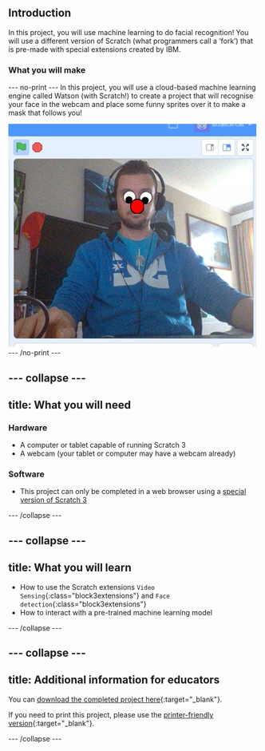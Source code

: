 ## Introduction

In this project, you will use machine learning to do facial recognition! You will use a different version of Scratch (what programmers call a ‘fork’) that is pre-made with special extensions created by IBM.

### What you will make

--- no-print ---
In this project, you will use a cloud-based machine learning engine called Watson (with Scratch!) to create a project that will recognise your face in the webcam and place some funny sprites over it to make a mask that follows you!

![image showing Scratch stage with funny mask overlay](images/ML-FR-Demo.JPG)
--- /no-print ---

--- collapse ---
---
title: What you will need
---
### Hardware

+ A computer or tablet capable of running Scratch 3
+ A webcam (your tablet or computer may have a webcam already)

### Software

+ This project can only be completed in a web browser using a [special version of Scratch 3](https://machinelearningforkids.co.uk/scratch3/)

--- /collapse ---

--- collapse ---
---
title: What you will learn
---

+ How to use the Scratch extensions `Video Sensing`{:class="block3extensions"} and `Face detection`{:class="block3extensions"}
+ How to interact with a pre-trained machine learning model

--- /collapse ---

--- collapse ---
---
title: Additional information for educators
---

You can [download the completed project here](https://rpf.io/p/en/funny-face-follower-get){:target="_blank"}.

If you need to print this project, please use the [printer-friendly version](https://projects.raspberrypi.org/en/projects/funny-face-follower/print){:target="_blank"}.

--- /collapse ---
